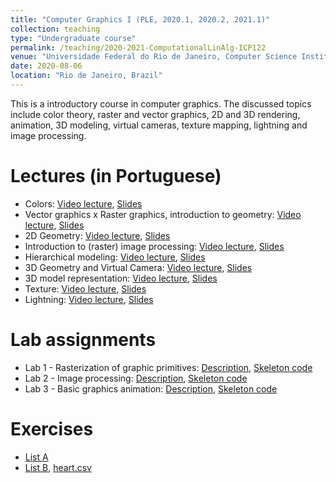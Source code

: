 ```yaml
---
title: "Computer Graphics I (PLE, 2020.1, 2020.2, 2021.1)"
collection: teaching
type: "Undergraduate course"
permalink: /teaching/2020-2021-ComputationalLinAlg-ICP122
venue: "Universidade Federal do Rio de Janeiro, Computer Science Institute"
date: 2020-08-06
location: "Rio de Janeiro, Brazil"
---
```


This is a introductory course in computer graphics. The discussed topics  include color theory, raster and vector graphics, 2D and 3D rendering, animation, 3D modeling, virtual cameras, texture mapping, lightning and image processing.

Lectures (in Portuguese)
======

* Colors: [Video lecture](https://www.youtube.com/playlist?list=PLSaBfj2e2k3AnkfuPg3ijzcXK7jFkBSMO), [Slides](https://drive.google.com/drive/folders/1RnOPxPcMHRYwfNzZmaY5vQquFzJhueaR?usp=sharing)
* Vector graphics x Raster graphics, introduction to geometry: [Video lecture](https://www.youtube.com/playlist?list=PLSaBfj2e2k3DKGa-4nAH2-q_KSnKHNu6R), [Slides](https://drive.google.com/drive/u/1/folders/1kgSqwdJLdTF9AmHruAw6IcPhHGgS2pU3)
* 2D Geometry: [Video lecture](https://www.youtube.com/playlist?list=PLSaBfj2e2k3Bw43Bsm5zJQmUQ32wPFXUC), [Slides](https://drive.google.com/drive/u/1/folders/11iXnajkRKJ0aJbGKtK6LIMVwKKyURo_g)
* Introduction to (raster) image processing: [Video lecture](https://www.youtube.com/playlist?list=PLSaBfj2e2k3Do2zyUyKteAQy_rzccsUnB), [Slides](https://drive.google.com/drive/u/1/folders/1LheivjaIZrQsStdUajFL55I_-3pO7w6_)
* Hierarchical modeling: [Video lecture](https://www.youtube.com/watch?v=iuB3j74qmWA), [Slides](https://drive.google.com/drive/u/1/folders/12gskUDQPhxSsmPqtCTFmbC3cogt2rhCR)
* 3D Geometry and Virtual Camera: [Video lecture](https://www.youtube.com/playlist?list=PLSaBfj2e2k3BRer5YYiV_t5-Vee5v3sqG), [Slides](https://drive.google.com/drive/u/1/folders/1W4LhxWnrANWJmv_C75uC7rP3-L5Gz7gi)
* 3D model representation: [Video lecture](https://www.youtube.com/playlist?list=PLSaBfj2e2k3DPLz9yQ8sIxA2FwleHhLey), [Slides](https://drive.google.com/drive/u/1/folders/1lihlEpZmb-5uYrNqB7Ode5ADumvoMavH)
* Texture: [Video lecture](https://www.youtube.com/watch?v=6Bc7H-xt4tI), [Slides](https://drive.google.com/drive/u/1/folders/1DDFrrPyu6EZBBziubSlmwpZunjTlYWKe)
* Lightning: [Video lecture](), [Slides]()

Lab assignments
======

* Lab 1 - Rasterization of graphic primitives: [Description](http://jvitordeoliveira96.github.io/files/UFRJ_courses/CGI_ICP122/Assignments/t1/t1_enunciado_2021.pdf), [Skeleton code](http://jvitordeoliveira96.github.io/files/UFRJ_courses/CGI_ICP122/Assignments/t1/Esqueleto_T1_notebook.ipynb)
* Lab 2 - Image processing: [Description](http://jvitordeoliveira96.github.io/files/UFRJ_courses/CGI_ICP122/Assignments/t2/t2_enunciado_2021.pdf), [Skeleton code](http://jvitordeoliveira96.github.io/files/UFRJ_courses/CGI_ICP122/Assignments/t2/Esqueleto_T2.ipynb)
* Lab 3 - Basic graphics animation: [Description](http://jvitordeoliveira96.github.io/files/UFRJ_courses/CGI_ICP122/Assignments/t3/t3_enunciado_2020-2.pdf), [Skeleton code](https://github.com/jvitordeoliveira96/UFRJ_courses/tree/6f3c1c145a3f5f767d23581e321a23099dcb027e/CGI_ICP122/Assignments/t3)

Exercises 
======

* [List A](https://github.com/jvitordeoliveira96/UFRJ_courses/tree/6f3c1c145a3f5f767d23581e321a23099dcb027e/CGI_ICP122/Exercises/ex1.pdf)
* [List B](https://github.com/jvitordeoliveira96/UFRJ_courses/tree/6f3c1c145a3f5f767d23581e321a23099dcb027e/CGI_ICP122/Exercises/ex2.pdf), [heart.csv](https://github.com/jvitordeoliveira96/UFRJ_courses/tree/6f3c1c145a3f5f767d23581e321a23099dcb027e/CGI_ICP122/Exercises/heart.csv)
